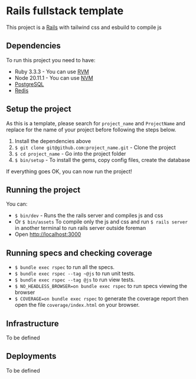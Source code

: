 # Rails fullstack template

This project is a [Rails](http://rubyonrails.org/) with tailwind css and esbuild to compile js

## Dependencies

To run this project you need to have:

* Ruby 3.3.3 - You can use [RVM](http://rvm.io)
* Node 20.11.1 - You can use [NVM](https://github.com/nvm-sh/nvm)
* [PostgreSQL](http://www.postgresql.org/)
* [Redis](https://redis.io/)

## Setup the project

As this is a template, please search for `project_name` and `ProjectName` and replace for the name of your project before following the steps below.

1. Install the dependencies above
2. `$ git clone git@github.com:project_name.git` - Clone the project
3. `$ cd project_name` - Go into the project folder
4. `$ bin/setup` - To install the gems, copy config files, create the database

If everything goes OK, you can now run the project!

## Running the project

You can:

- `$ bin/dev` - Runs the the rails server and compiles js and css
- Or `$ bin/assets` To compile only the js and css and run `$ rails server` in another terminal to run rails server outside foreman
- Open [http://localhost:3000](http://localhost:3000)

## Running specs and checking coverage

* `$ bundle exec rspec` to run all the specs.
* `$ bundle exec rspec --tag ~@js` to run unit tests.
* `$ bundle exec rspec --tag @js` to run view tests.
* `$ NO_HEADLESS_BROWSER=on bundle exec rspec` to run specs viewing the browser
* `$ COVERAGE=on bundle exec rspec` to generate the coverage report then open the file `coverage/index.html` on your browser.

## Infrastructure

To be defined

## Deployments

To be defined
